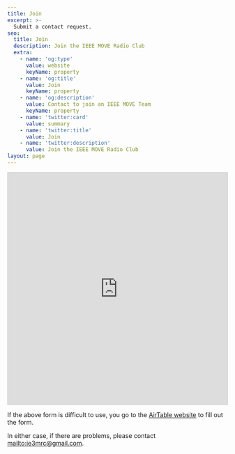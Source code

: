 ```yaml
---
title: Join
excerpt: >-
  Submit a contact request.
seo:
  title: Join
  description: Join the IEEE MOVE Radio Club
  extra:
    - name: 'og:type'
      value: website
      keyName: property
    - name: 'og:title'
      value: Join
      keyName: property
    - name: 'og:description'
      value: Contact to join an IEEE MOVE Team
      keyName: property
    - name: 'twitter:card'
      value: summary
    - name: 'twitter:title'
      value: Join
    - name: 'twitter:description'
      value: Join the IEEE MOVE Radio Club
layout: page
---
```


<iframe class="airtable-embed" src="https://airtable.com/embed/shrHByD3JBFiXLYy0?backgroundColor=red" frameborder="0" onmousewheel="" width="100%" height="533" style="background: transparent; border: 1px solid #ccc;"></iframe>

If the above form is difficult to use, you go to the [AirTable website](https://airtable.com/shrHByD3JBFiXLYy0) to fill out the form.

In either case, if there are problems, please contact <mailto:ie3mrc@gmail.com>.